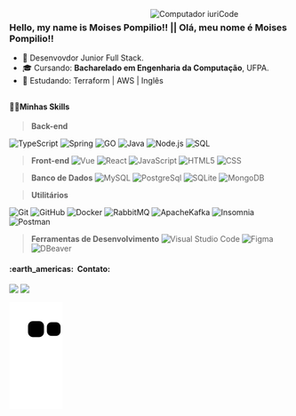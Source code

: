 
<img src="https://raw.githubusercontent.com/MicaelliMedeiros/micaellimedeiros/master/image/computer-illustration.png" min-width="100px" max-width="250px" width="250px" align="right" alt="Computador iuriCode">

### Hello, my name is Moises Pompilio!! || Olá, meu nome é Moises Pompilio!!


- 💼 Desenvovdor Junior Full Stack.
- 🎓 Cursando: **Bacharelado em Engenharia da Computação**, UFPA.
- 🧠 Estudando: Terraform | AWS | Inglês

##
<h4> 👨‍💻Minhas Skills </h4>

> **Back-end**
 
  ![TypeScript](https://img.shields.io/badge/TypeScript-35495E?style=flat&logo=TypeScript&logoColor=007acc)
  ![Spring](https://img.shields.io/badge/-Spring-333333?style=flat&logo=Spring)
  ![GO](https://img.shields.io/badge/-Go-333333?style=flat&logo=Go)
  ![Java](https://img.shields.io/badge/-Java-333333?style=flat&logo=Java)
  ![Node.js](https://img.shields.io/badge/-Node.js-333333?style=flat&logo=Node.js)
  ![SQL](https://img.shields.io/badge/-SQL-333333?style=flat&logo=SQL)
 

> **Front-end**
  ![Vue](https://img.shields.io/badge/Vue.js-35495E?style=flat&logo=vuedotjs&logoColor=4FC08D)
  ![React](https://img.shields.io/badge/-React-333333?style=flat&logo=React)
  ![JavaScript](https://img.shields.io/badge/-JavaScript-333333?style=flat&logo=javascript)
  ![HTML5](https://img.shields.io/badge/-HTML5-333333?style=flat&logo=HTML5)
  ![CSS](https://img.shields.io/badge/-CSS-333333?style=flat&logo=CSS3&logoColor=1572B6)

> **Banco de Dados**
  ![MySQL](https://img.shields.io/badge/-MySQL-333333?style=flat&logo=mysql)
  ![PostgreSql](https://img.shields.io/badge/-Postgresql-333333?style=flat&logo=postgresql)
  ![SQLite](https://img.shields.io/badge/-SQLite-333333?style=flat&logo=SQLite)
  ![MongoDB](https://img.shields.io/badge/-MongoDB-333333?style=flat&logo=MongoDB)
 
> **Utilitários**

  ![Git](https://img.shields.io/badge/-Git-333333?style=flat&logo=git)
  ![GitHub](https://img.shields.io/badge/-GitHub-333333?style=flat&logo=github)
  ![Docker](https://img.shields.io/badge/-Docker-333333?style=flat&logo=docker)
  ![RabbitMQ](https://img.shields.io/badge/-RabbitMQ-333333?style=flat&logo=RabbitMQ)
  ![ApacheKafka](https://img.shields.io/badge/-ApacheKafka-333333?style=flat&logo=ApacheKafka)
  ![Insomnia](https://img.shields.io/badge/-Insomnia-333333?style=flat&logo=insomnia)
  ![Postman](https://img.shields.io/badge/-Postman-333333?style=flat&logo=postman)
  
> **Ferramentas de Desenvolvimento**
  ![Visual Studio Code](https://img.shields.io/badge/-Visual%20Studio%20Code-333333?style=flat&logo=visual-studio-code&logoColor=007ACC)
  ![Figma](https://img.shields.io/badge/-Figma-333333?style=flat&logo=Figma-ide&logoColor=2C2255)
  ![DBeaver](https://img.shields.io/badge/-DBeaver-333333?style=flat&logo=dbeaver)
 

<h4> :earth_americas: &nbsp;Contato: </h4> 

  <p align="left">
 <!--  
  <a href="https://keen-fairy-002944.netlify.app/" alt="Portifolio">
  <img src="https://img.shields.io/badge/-Portifolio-0e76a8?style=flat-square&logo=mastodon&logoColor=white" /></a>
  -->
  
  <a href="mailto:moisesalexandrep.c@gmail.com" alt="Gmail">
  <img src="https://img.shields.io/badge/-Gmail-FF0000?style=flat-square&labelColor=FF0000&logo=gmail&logoColor=white" /></a>

  <a href="https://www.linkedin.com/in/moises-pompilio-173bb021b" alt="Linkedin">
  <img src="https://img.shields.io/badge/-Linkedin-0e76a8?style=flat-square&logo=Linkedin&logoColor=white" /></a>
  
 

</p>


 <!--  
<div align="center">
  <a href="https://github.com/moisesPompilio">
  <img height="180em" src="https://github-readme-stats.vercel.app/api?username=moisespompilio&show_icons=true&theme=dracula&include_all_commits=true&count_private=true"/>
  <img height="180em" src="https://github-readme-stats.vercel.app/api/top-langs/?username=moisespompilio&layout=compact&langs_count=7&theme=dracula"/>
</div>
 -->

 
  ![Snake animation](https://github.com/moisespompilio/moisespompilio/blob/output/github-contribution-grid-snake.svg)
 
</div>
